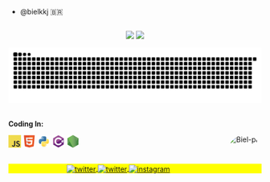 - @bielkkj 🇧🇷
##


<!---
bielkkj/bielkkj é um repositório ✨ especial ✨ porque seu `README.md` (este arquivo) aparece no seu perfil do GitHub.
Você pode clicar no link Visualizar para ver as alterações.
--->
<div align="center">
  <img height="180em" src="https://github-readme-stats.vercel.app/api?username=bielkkj&show_icons=true&theme=tokyonight&include_all_commits=true&count_private=true"/>
  <img height="180em" src="https://github-readme-stats.vercel.app/api/top-langs/?username=rafaballerini&layout=compact&langs_count=7&theme=dark"/>
</div>  

  ![Snake animation](https://github.com/bielkkj/bielkkj/blob/output/github-contribution-grid-snake.svg)
 </div>

  ##

**Coding In:**

<code><img height="25" src="https://raw.githubusercontent.com/github/explore/80688e429a7d4ef2fca1e82350fe8e3517d3494d/topics/javascript/javascript.png"></code>
<code><img height="25" src="https://raw.githubusercontent.com/devicons/devicon/master/icons/html5/html5-original.svg"></code>
<code><img height="25" src="https://raw.githubusercontent.com/devicons/devicon/master/icons/python/python-original.svg"></code>
<code><img height="25" src="https://raw.githubusercontent.com/devicons/devicon/master/icons/csharp/csharp-original.svg"></code>
<code><img height="25" src="https://raw.githubusercontent.com/github/explore/80688e429a7d4ef2fca1e82350fe8e3517d3494d/topics/nodejs/nodejs.png"></code>
<img align="right" alt="Biel-pic" height="150" style="border-radius:50px;" src="https://media.discordapp.net/attachments/896905642856579144/916926107654193165/5c4694342840ac6a1493885b8f4c9bf7.png">
</div>


  ##
 
<div> 

<p align="center" style="background:yellow">
<a href="https://discord.gg/tdn" target="_blank">
  <img align="center" src="https://img.shields.io/badge/-bielkkj#0013-05122A?style=flat&logo=discord" alt="twitter"/>  
</a>
<a href="https://twitter.com/bielxkkj" target="_blank">
  <img align="center" src="https://img.shields.io/badge/-bielxkkj-05122A?style=flat&logo=twitter" alt="twitter"/>  
</a>
<a href="https://instagram.com/ftp.biel" target="_blank">
 <img align="center" src="https://img.shields.io/badge/-ftp.biel-05122A?style=flat&logo=instagram" alt="instagram"/>
</a>
</p>


 
</div>

